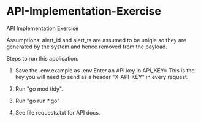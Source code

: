 # API-Implementation-Exercise
API Implementation Exercise

Assumptions:
alert_id and alert_ts are assumed to be uniqie so they are generated by the system and hence removed from the payload.

Steps to run this application.

1. Save the .env.example as .env
Enter an API key in API_KEY=
This is the key you will need to send as a header "X-API-KEY" in every request.

2. Run "go mod tidy".
3. Run "go run *.go"
4. See file requests.txt for API docs.